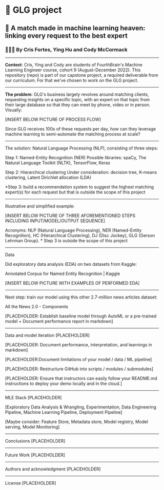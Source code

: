 # 🚀 GLG project


## 🤝 A match made in machine learning heaven: linking every request to the best expert</h2>
### 🧑‍🤝‍🧑 By Cris Fortes, Ying Hu and Cody McCormack

---

**Context**: Cris, Ying and Cody are students of FourthBrain's Machine Learning Engineer course, cohort 9 (August-December 2022). This repository (repo) is part of our capstone project, a required deliverable from our curriculum. For that we've chosen to work on the GLG project.

---

**The problem**: GLG's business largely revolves around matching clients, requesting insights on a specific topic, with an expert on that topic from their large database so that they can meet by phone, video or in person. Visually: 

[INSERT BELOW PICTURE OF PROCESS FLOW]

Since GLG receives 100s of these requests per day, how can they leverage machine learning to semi-automate the matching process at scale? 

---

The solution: 
Natural Language Processing (NLP), consisting of three steps:

Step 1:  Named-Entity Recognition (NER)
Possible libraries: spaCy, The Natural Language Toolkit (NLTK), TensorFlow, Keras

Step 2: Hierarchical clustering
Under consideration: decision tree, K-means clustering, Latent Dirichlet allocation (LDA)

*Step 3: build a recommendation system to suggest the highest matching expert(s) for each request but that is outside the scope of this project

---

Illustrative and simplified example: 

[INSERT BELOW PICTURE OF THREE AFOREMENTIONED STEPS INCLUDING INPUT/MODEL/OUTPUT SEQUENCE]

Acronyms: NLP (Natural Language Processing), NER (Named-Entity Recognition), HC (Hierarchical Clustering), 
DJ (Disc Jockey), GLG (Gerson Lehrman Group). * Step 3 is outside the scope of this project

---

Data

Did exploratory data analysis (EDA) on two datasets from Kaggle:

Annotated Corpus for Named Entity Recognition | Kaggle 

[INSERT BELOW PICTURE WITH EXAMPLES OF PERFORMED EDA]

---

Next step: train our model using this other 2.7-million news articles dataset:

All the News 2.0 - Components

[PLACEHOLDER: Establish baseline model through AutoML or a pre-trained model + Document performance report in markdown]

---

Data and model iteration [PLACEHOLDER]

[PLACEHOLDER: Document performance, interpretation, and learnings in markdown]

[PLACEHOLDER:Document limitations of your model / data / ML pipeline]

[PLACEHOLDER: Restructure GitHub into scripts / modules / submodules]

[PLACEHOLDER: Ensure that instructors can easily follow your README.md instructions to deploy your demo locally and in the cloud.]

---

MLE Stack [PLACEHOLDER]

[Exploratory Data Analysis & Wrangling, Experimentation, Data Engineering Pipeline, Machine Learning Pipeline, Deployment Pipeline]

[Maybe consider: Feature Store, Metadata store, Model registry, Model serving, Model Monitoring]

---

Conclusions [PLACEHOLDER]

---

Future Work [PLACEHOLDER]

---

Authors and acknowledgment [PLACEHOLDER]

---

License [PLACEHOLDER]
